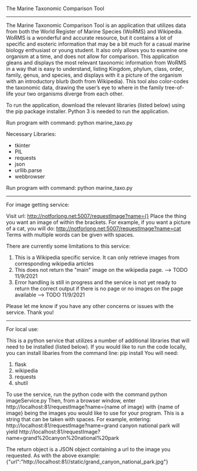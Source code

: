 The Marine Taxonomic Comparison Tool

----------------------------------------------------------------------------------------------------------------------------------------

The Marine Taxonomic Comparison Tool is an application that utilizes data from both the World Register of Marine Species (WoRMS) and 
Wikipedia. WoRMS is a wonderful and accurate resource, but it contains a lot of specific and esoteric information that may be a bit much 
for a casual marine biology enthusiast or young student. It also only allows you to examine one organism at a time, and does not allow 
for comparison. This application gleans and displays the most relevant taxonomic information from WoRMS in a way that is easy to 
understand, listing Kingdom, phylum, class, order, family, genus, and species, and displays with it a picture of the organism with an 
introductory blurb (both from Wikipedia). This tool also color-codes the taxonomic data, drawing the user’s eye to where in the family 
tree-of-life your two organisms diverge from each other.

To run the application, download the relevant libraries (listed below) using the pip package installer. Python 3 is needed to run the 
application. 

Run program with command:
  python marine_taxo.py
  
Necessary Libraries:
  - tkinter
  - PIL
  - requests
  - json
  - urllib.parse
  - webbrowser
  
Run program with command:
  python marine_taxo.py
  
-------------------------------------------------------------------------------------------------------------------------------------------------------------------

For image getting service:

Visit url: 
  http://notforlong.net:5007/requestImage?name={}
Place the thing you want an image of within the brackets. For example, if you want a picture of a cat, you will do:
  http://notforlong.net:5007/requestImage?name=cat
Terms with multiple words can be given with spaces.

There are currently some limitations to this service:
  1. This is a Wikipedia specific service. It can only retrieve images from corresponding wikipedia articles
  2. This does not return the "main" image on the wikipedia page.
        --> TODO 11/9/2021
  4. Error handling is still in progress and the service is not yet ready to return the correct output if there is no page or no images on the page available
        --> TODO 11/9/2021

Please let me know if you have any other concerns or issues with the service. Thank you!



------------------------------------------------------------------------------------------------------------------------------------------------------------------------

For local use:

This is a python service that utilizes a number of additional libraries that will need to be installed (listed below). If you would like to run the code locally, you can 
install libaries from the command line:
  pip install <library>
You will need:
  1. flask
  2. wikipedia
  3. requests
  4. shutil
  
To use the service, run the python code with the command 
  python imageService.py
Then, from a browser window, enter
  http://localhost:81/requestImage?name={name of image}
with {name of image} being the images you would like to use for your program. This is a string that can be taken with spaces. For example, entering:
  http://localhost:81/requestImage?name=grand canyon national park
will yield
  http://localhost:81/requestImage?name=grand%20canyon%20national%20park

The return object is a JSON object containing a url to the image you requested. As with the above example:
  {"url":"http://localhost:81//static/grand_canyon_national_park.jpg"}
